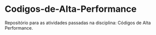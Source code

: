# Codigos-de-Alta-Performance
Repositório para as atividades passadas na disciplina: Códigos de Alta Performance.
